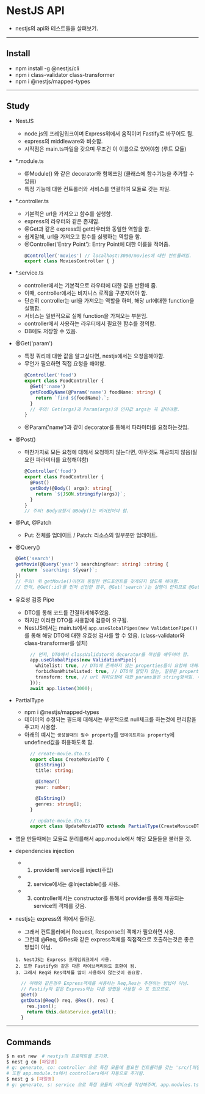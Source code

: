 # NestJS API
- nestjs의 api와 테스트들을 살펴보기.
___


## Install
- npm install -g @nestjs/cli
- npm i class-validator class-transformer
- npm i @nestjs/mapped-types
___


## Study
- NestJS
  - node.js의 프레임워크이며 Express위에서 움직이며 Fastify로 바꾸어도 됨.
  - express의 middleware와 비슷함.
  - 시작점은 main.ts파일을 갖으며 무조건 이 이름으로 있어야함 (루트 모듈)

- *.module.ts
  - @Module() 와 같은 decorator와 함께쓰임 (클래스에 함수기능을 추가할 수 있음)
  - 특정 기능에 대한 컨트롤러와 서비스를 연결하여 모듈로 갖는 파일.

- *.controller.ts
  - 기본적은 url을 가져오고 함수를 실행함.
  - express의 라우터와 같은 존재임.
  - @Get과 같은 express의 get라우터와 동일한 역할을 함.
  - 쉽게말해, url을 가져오고 함수를 싫행하는 역할을 함.
  - @Controller('Entry Point'): Entry Point에 대한 이름을 적어줌.
    ```ts
    @Controller('movies') // localhost:3000/movies에 대한 컨트롤러임.
    export class MoviesController { }
    ```

- *.service.ts
  - controller에서는 기본적으로 라우터에 대한 값을 반환해 줌.
  - 이때, controller에서는 비지니스 로직을 구분지어야 함.
  - 단순히 controller는 url을 가져오는 역할을 하며, 해당 url에대한 function을 실행함.
  - 서비스는 일반적으로 실제 function을 가져오는 부분임.
  - controller에서 사용하는 라우터에서 필요한 함수를 정의함.
  - DB에도 저장할 수 있음.

- @Get('param')
  - 특정 쿼리에 대한 값을 알고싶다면, nestjs에서는 요청을해야함.
  - 무언가 필요하면 직접 요청을 해야함.
    ```ts
    @Controller('food')
    export class FoodController {
      @Get(':name')
      getFoodByName(@Param('name') foodName: string) {
        return `find ${foodName}.`;
      }
      // 주의! Get(args)과 Param(args)의 인자값 args는 꼭 같아야함.
    }
    ```
  - @Param('name')과 같이 decorator를 통해서 파라미터를 요청하는것임.

- @Post()
  - 마찬가지로 모든 요청에 대해서 요청하지 않는다면, 아무것도 제공되지 않음(필요한 파라미터를 요청해야함)
    ```ts
    @Controller('food')
    export class FoodController {
      @Post()
      getBody(@Body() args): string{
        return `${JSON.stringify(args)}`;
      }
    }
    // 주의! Body요청시 @Body()는 비어있어야 함.
    ```

- @Put, @Patch
  - Put: 전체를 업데이트 / Patch: 리소스의 일부분만 업데이트.

- @Query()
  ```ts
  @Get('search')
  getMovie(@Query('year') searchingYear: string) :string {
    return `searching: ${year}`;
  })
  // 주의! 위 getMovie()이전과 동일한 엔드포인트를 갖게되지 않도록 해야함.
  // 만약, @Get(:id)를 먼저 선언한 경우, @Get('search')는 실행이 안되므로 @Get(:id)보다 먼저 선언하도록 할 것.
  ```

- 유효성 검증 Pipe
  - DTO를 통해 코드를 간결하게해주었음.
  - 하지만 이러한 DTO를 사용함에 검증이 요구됨.
  - NestJS에서는 main.ts에서 `app.useGlobalPipes(new ValidationPipe())`를 통해 해당 DTO에 대한 유효성 검사를 할 수 있음.
    (class-validator와 class-transformer를 설치)
    ```ts
      // 먼저, DTO에서 classValidator의 decorator를 작성을 해두어야 함.
      app.useGlobalPipes(new ValidationPipe({
        whitelist: true, // DTO에 존재하지 않는 properties들이 요청에 대해서 저장되는 것을 방지함.
        forbidNonWhitelisted: true, // DTO에 알맞지 않는, 잘못된 property가 들어오는경우 요청을 차단할 수 있음.
        transform: true, // url 쿼리요청에 대한 params들은 string형식임. 이것을 DTO의 다른형식에 맞추어 자동으로 타입 변환이되도록 도와줌.
      }));
      await app.listen(3000);
    ```

- PartialType
  - npm i @nestjs/mapped-types
  - 데이터의 수정되는 필드에 대해서는 부분적으로 null체크를 하는것에 편리함을 주고자 사용함.
  - 아래의 예시는 `생성할때의 필수 property`를 `업데이트하는 property`에 undefined값을 허용하도록 함.
    ```ts
      // create-movie.dto.ts
      export class CreateMovieDTO {
        @IsString()
        title: string;

        @IsYear()
        year: number;

        @IsString()
        genres: string[];
      }
    ```
    ```ts
      // update-movie.dto.ts
      export class UpdateMovieDTO extends PartialType(CreateMoviceDTO) {}
    ```

- 앱을 만들때에는 모듈로 분리를해서 app.module에서 해당 모듈들을 불러올 것.
- dependencies injection
  - 1. provider에 service를 inject(주입)
  - 2. service에서는 @Injectable()를 사용.
  - 3. controller에서는 constructor를 통해서 provider를 통해 제공되는 service의 객체를 갖음.
- nestjs는 express의 위에서 돌아감.
  - 그래서 컨트롤러에서 Request, Response의 객체가 필요하면 사용.
  - 그런데 @Req, @Res와 같은 express객체를 직접적으로 호출하는것은 좋은방법이 아님.
  ```
  1. NestJS는 Express 프레임워크에서 사용.
  2. 또한 Fastify와 같은 다른 라이브러리와도 호환이 됨.
  3. 그래서 Req와 Res객체를 많이 사용하지 않는것이 중요함.
  ```
    ```ts
      // 아래와 같은경우 Express객체를 사용하는 Req,Res는 추천하는 방법이 아님.
      // Fastify와 같은 Express와는 다른 방법을 사용할 수 도 있으므로.
      @Get()
      getData(@Req() req, @Res(), res) {
        res.json();
        return this.dataService.getAll();
      }
    ```
___


## Commands
```bash
$ n est new  # nestjs의 프로젝트를 초기화.
$ nest g co [파일명]  
# g: generate, co: controller 으로 특정 모듈에 필요한 컨트롤러를 갖는 'src/[파일명]/[파일명].controller'생성해줌. 
# 또한 app.module.ts에서 controllers에서 자동으로 추가됨.
$ nest g s [파일명]
# g: generate, s: service 으로 특정 모듈의 서비스를 작성해주며, app.modules.ts에 자동으로 등록됨.

```